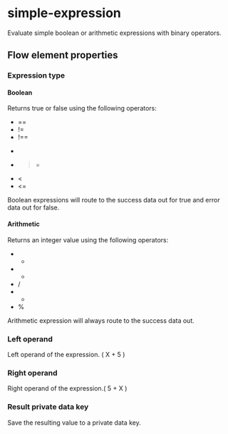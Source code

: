 # simple-expression
Evaluate simple boolean or arithmetic expressions with binary operators. 

## Flow element properties

### Expression type

#### Boolean
Returns true or false using the following operators:
- ==
- !=
- !==
- >
- >=
- <
- <=

Boolean expressions will route to the success data out for true and error data out for false.

#### Arithmetic
Returns an integer value using the following operators:
- +
- -
- /
- *
- %

Arithmetic expression will always route to the success data out.

### Left operand
Left operand of the expression. ( X + 5 )

### Right operand
Right operand of the expression.( 5 + X )

### Result private data key
Save the resulting value to a private data key.
